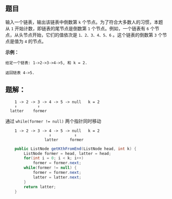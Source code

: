 ## 题目

输入一个链表，输出该链表中倒数第 `k` 个节点。为了符合大多数人的习惯，本题从 `1` 开始计数，即链表的尾节点是倒数第 `1` 个节点。例如，一个链表有 `6` 个节点，从头节点开始，它们的值依次是 `1、2、3、4、5、6` 。这个链表的倒数第 `3` 个节点是值为 `4` 的节点。 

**示例：**

```
给定一个链表: 1->2->3->4->5, 和 k = 2.

返回链表 4->5.
```

## 题解：

```
    1 -> 2 -> 3 -> 4 -> 5 -> null   k = 2
    ↑         ↑
  latter    former
```

通过 `while(former != null)` 两个指针同时移动

```
    1 -> 2 -> 3 -> 4 -> 5 -> null   k = 2
                   ↑          ↑
                 latter     former
```

```java
    public ListNode getKthFromEnd(ListNode head, int k) {
        ListNode former = head, latter = head;
        for(int i = 0; i < k; i++)
            former = former.next;
        while(former != null) {
            former = former.next;
            latter = latter.next;
        }
        return latter;
    }
```

